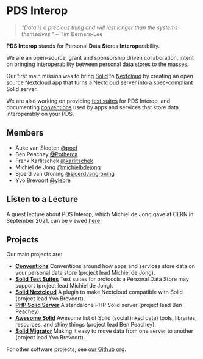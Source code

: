 # PDS Interop

> _"Data is a precious thing and will last longer than the systems themselves."_
> ~ Tim Berners-Lee

**PDS Interop** stands for **P**ersonal **D**ata **S**tores **Interop**erability.

We are an open-source, grant and sponsorship driven collaboration, intent on 
bringing interoperability between personal data stores to the masses.

Our first main mission was to bring [Solid](https://solidproject.org/) to
[Nextcloud](https://nextcloud.com/) by creating an open source Nextcloud app that
turns a Nextcloud server into a spec-compliant Solid server.

We are also working on providing [test suites](https://pdsinterop.org/test-suites/) for PDS Interop,
and documenting [conventions](https://pdsinterop.org/conventions/) used by apps and services that store data
interoperably on your PDS.

## Members

- Auke van Slooten [@poef](https://github.com/poef)
- Ben Peachey [@Potherca](https://github.com/Potherca)
- Frank Karlitschek [@karlitschek](https://github.com/karlitschek)
- Michiel de Jong [@michielbdejong](https://github.com/michielbdejong)
- Sjoerd van Groning [@sjoerdvangroning](https://github.com/sjoerdvangroning)
- Yvo Brevoort [@ylebre](https://github.com/ylebre)

## Listen to a Lecture
A guest lecture about PDS Interop, which Michiel de Jong gave at CERN in September 2021, can be viewed [here](https://cds.cern.ch/record/2782493).

## Projects

Our main projects are:

- **[Conventions](https://pdsinterop.org/conventions/)**
  Conventions around how apps and services store data on your personal data store (project lead Michiel de Jong).
- **[Solid Test Suites](https://pdsinterop.org/test-suites/)**
  Test suites for protocols a Personal Data Store may support (project lead Michiel de Jong).
- **[Solid Nextcloud](https://github.com/pdsinterop/solid-nextcloud)**
  A plugin to make Nextcloud compatible with Solid (project lead Yvo Brevoort).
- **[PHP Solid Server](https://pdsinterop.org/php-solid-server/)**
  A standalone PHP Solid server (project lead Ben Peachey).
- **[Awesome Solid](https://pdsinterop.org/awesome-solid/)**
  Awesome list of Solid (social inked data) tools, libraries, resources, and 
  shiny things (project lead Ben Peachey).
- **[Solid Migrator]([https://pdsinterop.org/pds-migrator/](https://pdsinterop.org/solid-migrator/))** Making it easy to move data 
  from one server to another (project lead Yvo Brevoort).

For other software projects, see [our Github org](https://github.com/pdsinterop).
